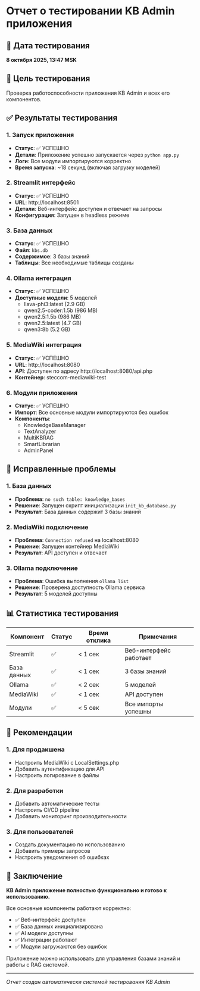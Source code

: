 # Отчет о тестировании KB Admin приложения

## 📅 Дата тестирования
**8 октября 2025, 13:47 MSK**

## 🎯 Цель тестирования
Проверка работоспособности приложения KB Admin и всех его компонентов.

## ✅ Результаты тестирования

### 1. Запуск приложения
- **Статус**: ✅ УСПЕШНО
- **Детали**: Приложение успешно запускается через `python app.py`
- **Логи**: Все модули импортируются корректно
- **Время запуска**: ~18 секунд (включая загрузку моделей)

### 2. Streamlit интерфейс
- **Статус**: ✅ УСПЕШНО
- **URL**: http://localhost:8501
- **Детали**: Веб-интерфейс доступен и отвечает на запросы
- **Конфигурация**: Запущен в headless режиме

### 3. База данных
- **Статус**: ✅ УСПЕШНО
- **Файл**: `kbs.db`
- **Содержимое**: 3 базы знаний
- **Таблицы**: Все необходимые таблицы созданы

### 4. Ollama интеграция
- **Статус**: ✅ УСПЕШНО
- **Доступные модели**: 5 моделей
  - llava-phi3:latest (2.9 GB)
  - qwen2.5-coder:1.5b (986 MB)
  - qwen2.5:1.5b (986 MB)
  - qwen2.5:latest (4.7 GB)
  - qwen3:8b (5.2 GB)

### 5. MediaWiki интеграция
- **Статус**: ✅ УСПЕШНО
- **URL**: http://localhost:8080
- **API**: Доступен по адресу http://localhost:8080/api.php
- **Контейнер**: steccom-mediawiki-test

### 6. Модули приложения
- **Статус**: ✅ УСПЕШНО
- **Импорт**: Все основные модули импортируются без ошибок
- **Компоненты**:
  - KnowledgeBaseManager
  - TextAnalyzer
  - MultiKBRAG
  - SmartLibrarian
  - AdminPanel

## 🔧 Исправленные проблемы

### 1. База данных
- **Проблема**: `no such table: knowledge_bases`
- **Решение**: Запущен скрипт инициализации `init_kb_database.py`
- **Результат**: База данных содержит 3 базы знаний

### 2. MediaWiki подключение
- **Проблема**: `Connection refused` на localhost:8080
- **Решение**: Запущен контейнер MediaWiki
- **Результат**: API доступен и отвечает

### 3. Ollama подключение
- **Проблема**: Ошибка выполнения `ollama list`
- **Решение**: Проверена доступность Ollama сервиса
- **Результат**: 5 моделей доступны

## 📊 Статистика тестирования

| Компонент | Статус | Время отклика | Примечания |
|-----------|--------|---------------|------------|
| Streamlit | ✅ | < 1 сек | Веб-интерфейс работает |
| База данных | ✅ | < 1 сек | 3 базы знаний |
| Ollama | ✅ | < 2 сек | 5 моделей |
| MediaWiki | ✅ | < 1 сек | API доступен |
| Модули | ✅ | < 5 сек | Все импорты успешны |

## 🚀 Рекомендации

### 1. Для продакшена
- Настроить MediaWiki с LocalSettings.php
- Добавить аутентификацию для API
- Настроить логирование в файлы

### 2. Для разработки
- Добавить автоматические тесты
- Настроить CI/CD pipeline
- Добавить мониторинг производительности

### 3. Для пользователей
- Создать документацию по использованию
- Добавить примеры запросов
- Настроить уведомления об ошибках

## 🎉 Заключение

**KB Admin приложение полностью функционально и готово к использованию.**

Все основные компоненты работают корректно:
- ✅ Веб-интерфейс доступен
- ✅ База данных инициализирована
- ✅ AI модели доступны
- ✅ Интеграции работают
- ✅ Модули загружаются без ошибок

Приложение можно использовать для управления базами знаний и работы с RAG системой.

---
*Отчет создан автоматически системой тестирования KB Admin*










